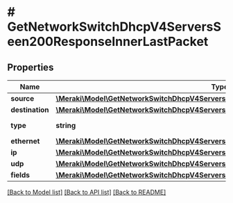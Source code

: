 # # GetNetworkSwitchDhcpV4ServersSeen200ResponseInnerLastPacket

## Properties

Name | Type | Description | Notes
------------ | ------------- | ------------- | -------------
**source** | [**\Meraki\Model\GetNetworkSwitchDhcpV4ServersSeen200ResponseInnerLastPacketSource**](GetNetworkSwitchDhcpV4ServersSeen200ResponseInnerLastPacketSource.md) |  | [optional]
**destination** | [**\Meraki\Model\GetNetworkSwitchDhcpV4ServersSeen200ResponseInnerLastPacketDestination**](GetNetworkSwitchDhcpV4ServersSeen200ResponseInnerLastPacketDestination.md) |  | [optional]
**type** | **string** | Packet type. | [optional]
**ethernet** | [**\Meraki\Model\GetNetworkSwitchDhcpV4ServersSeen200ResponseInnerLastPacketEthernet**](GetNetworkSwitchDhcpV4ServersSeen200ResponseInnerLastPacketEthernet.md) |  | [optional]
**ip** | [**\Meraki\Model\GetNetworkSwitchDhcpV4ServersSeen200ResponseInnerLastPacketIp**](GetNetworkSwitchDhcpV4ServersSeen200ResponseInnerLastPacketIp.md) |  | [optional]
**udp** | [**\Meraki\Model\GetNetworkSwitchDhcpV4ServersSeen200ResponseInnerLastPacketUdp**](GetNetworkSwitchDhcpV4ServersSeen200ResponseInnerLastPacketUdp.md) |  | [optional]
**fields** | [**\Meraki\Model\GetNetworkSwitchDhcpV4ServersSeen200ResponseInnerLastPacketFields**](GetNetworkSwitchDhcpV4ServersSeen200ResponseInnerLastPacketFields.md) |  | [optional]

[[Back to Model list]](../../README.md#models) [[Back to API list]](../../README.md#endpoints) [[Back to README]](../../README.md)
